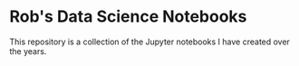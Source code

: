 # Rob's Data Science Notebooks

This repository is a collection of the Jupyter notebooks I have created over the years.
